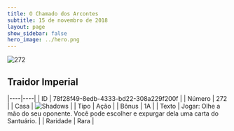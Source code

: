 ```yaml
---
title: O Chamado dos Arcontes
subtitle: 15 de novembro de 2018
layout: page
show_sidebar: false
hero_image: ../hero.png
---
```


![272](https://cdn.keyforgegame.com/media/card_front/pt/341_272_9W52QM6RM94X_pt.png)

## Traidor Imperial

|----|----|
| ID | 78f28f49-8edb-4333-bd22-308a229f200f |
| Número | 272 |
| Casa | ![Shadows](https://archonarcana.com/images/thumb/e/ee/Shadows.png/22px-Shadows.png "Sombras") |
| Tipo | Ação |
| Bônus | 1A |
| Texto | Jogar: Olhe a mão do seu oponente. Você pode escolher e expurgar dela uma carta do Santuário. |
| Raridade | Rara |
